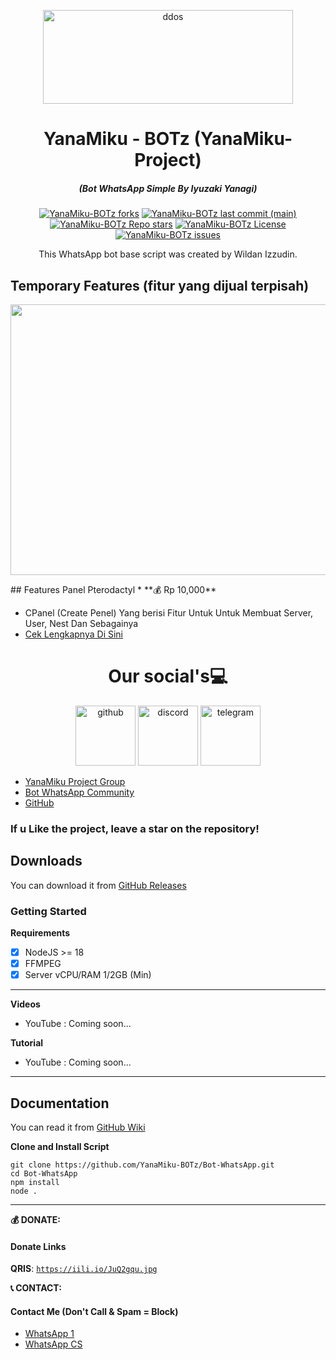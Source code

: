 <p align="center"><img src="https://iili.io/JuQuHMv.jpg" width="400px" height="150px" alt="ddos"></p>

<h1 align="center">YanaMiku - BOTz (YanaMiku-Project)</h1>
<em><h5 align="center">(Bot WhatsApp Simple By Iyuzaki Yanagi)</h5></em>

<p align="center">
<a href="#"><img alt="YanaMiku-BOTz forks" src="https://img.shields.io/github/forks/YanaMiku-BOTz/Bot-WhatsApp?style=for-the-badge"></a>
<a href="#"><img alt="YanaMiku-BOTz last commit (main)" src="https://img.shields.io/github/last-commit/YanaMiku-BOTz/Bot-WhatsApp/main?color=green&style=for-the-badge"></a>
<a href="#"><img alt="YanaMiku-BOTz Repo stars" src="https://img.shields.io/github/stars/YanaMiku-BOTz/Bot-WhatsApp?style=for-the-badge&color=yellow"></a>
<a href="#"><img alt="YanaMiku-BOTz License" src="https://img.shields.io/github/license/YanaMiku-BOTz/Bot-WhatsApp?color=orange&style=for-the-badge"></a>
<a href="https://github.com/YanaMiku-BOTz/Bot-WhatsApp/issues"><img alt="YanaMiku-BOTz issues" src="https://img.shields.io/github/issues/YanaMiku-BOTz/Bot-WhatsApp?color=purple&style=for-the-badge"></a>
  
<p align="center">This WhatsApp bot base script was created by Wildan Izzudin.</p>

## Temporary Features (fitur yang dijual terpisah)

<p align="center"><img src="https://iili.io/JuQl6o7.jpg" width="1078" height="433" alt="POWER"></p>
## Features Panel Pterodactyl
 * **💰 Rp 10,000**

   * CPanel (Create Penel) Yang berisi Fitur Untuk Untuk Membuat Server, User, Nest Dan Sebagainya
 * [Cek Lengkapnya Di Sini](https://yanamiku.shop/script/cpanel)

<h1 align="center">
Our social's💻
</h2> 

<div align="center">
   <img src="https://icon-library.com/images/github-icon-vector/github-icon-vector-27.jpg" width="96" height="96" alt="github" />
   <img src="https://iili.io/JuQAgBj.png"  width="96" height="96" alt="discord" />
   <img src="https://iili.io/JuQApEv.png" width="96" height="96" alt="telegram" />
</div>

 * [YanaMiku Project Group](https://chat.whatsapp.com/HzaF888SGaMJhEq24wP29B)
 * [Bot WhatsApp Community](https://chat.whatsapp.com/CHO2bZn9DEUKDKesKAp62A)
 * [GitHub](https://github.com/YanaMiku-BOTz)
### If u Like the project, leave a star on the repository!

## Downloads

You can download it from [GitHub Releases](https://github.com/YanaMiku-BOTz/Bot-WhatsApp/releases)

### Getting Started

**Requirements**

- [x] NodeJS >= 18
- [x] FFMPEG
- [x] Server vCPU/RAM 1/2GB (Min)
---

**Videos**

* YouTube : Coming soon...

**Tutorial**

* YouTube : Coming soon...
---

## Documentation

You can read it from [GitHub Wiki](https://github.com/YanaMiku-BOTz/YanaMiku-BOTz/wiki)

**Clone and Install Script**

```shell script
git clone https://github.com/YanaMiku-BOTz/Bot-WhatsApp.git
cd Bot-WhatsApp
npm install
node .
```

[github issues]: https://github.com/YanaMiku-BOTz/Bot-WhatsApp/issues 'enter'

---

**💰 DONATE:**
#### Donate Links

<b>QRIS</b>: <code>https://iili.io/JuQ2gqu.jpg</code></br>

**📞 CONTACT:**
#### Contact Me (Don't Call & Spam = Block)
 * [ WhatsApp 1 ](https://wa.me/6285793589243)
 * [ WhatsApp CS ](https://wa.me/6285775616873)
